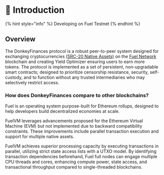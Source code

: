 # 👋 Introduction

{% hint style="info" %}
Developing on Fuel Testnet
{% endhint %}

## Overview

The DonkeyFinances protocol is a robust peer-to-peer system designed for exchanging cryptocurrencies [(SRC-20 Native Assets)](https://docs.fuel.network/docs/sway-standards/src-20-native-asset/) on the [Fuel Network](https://fuel.network/) blockchain and creating Yield Optimizer ensuring users to earn more tokens. The protocol is implemented as a set of persistent, non-upgradable smart contracts; designed to prioritize censorship resistance, security, self-custody, and to function without any trusted intermediaries who may selectively restrict access.

### How does DonkeyFinances compare to other blockchains?

Fuel is an operating system purpose-built for Ethereum rollups, designed to help developers build decentralized economies at scale.

FuelVM leverages advancements proposed for the Ethereum Virtual Machine (EVM) but not implemented due to backward compatibility constraints. These improvements include parallel transaction execution and support for multiple native assets.

FuelVM achieves superior processing capacity by executing transactions in parallel, utilizing strict state access lists with a UTXO model. By identifying transaction dependencies beforehand, Fuel full nodes can engage multiple CPU threads and cores, enhancing compute power, state access, and transactional throughput compared to single-threaded blockchains.
